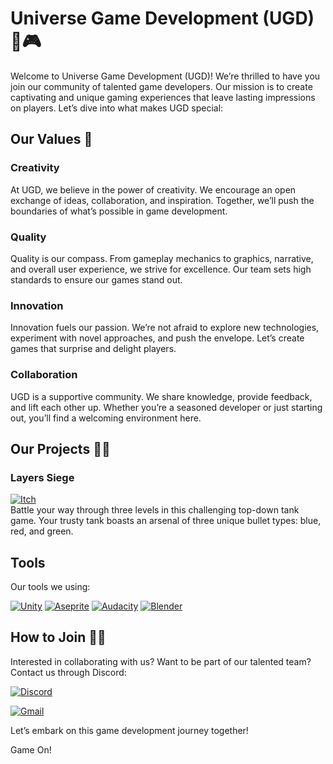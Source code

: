 # Universe Game Development (UGD) 🌌🎮

Welcome to Universe Game Development (UGD)! We’re thrilled to have you join our community of talented game developers. Our mission is to create captivating and unique gaming experiences that leave lasting impressions on players. Let’s dive into what makes UGD special:

## Our Values 🌈

### Creativity
At UGD, we believe in the power of creativity. We encourage an open exchange of ideas, collaboration, and inspiration. Together, we’ll push the boundaries of what’s possible in game development.

### Quality
Quality is our compass. From gameplay mechanics to graphics, narrative, and overall user experience, we strive for excellence. Our team sets high standards to ensure our games stand out.

### Innovation
Innovation fuels our passion. We’re not afraid to explore new technologies, experiment with novel approaches, and push the envelope. Let’s create games that surprise and delight players.

### Collaboration
UGD is a supportive community. We share knowledge, provide feedback, and lift each other up. Whether you’re a seasoned developer or just starting out, you’ll find a welcoming environment here.

## Our Projects 👩‍💻

### Layers Siege
<a href="https://codewebweaver.itch.io/layer-siege"><img alt="Itch" src="https://img.shields.io/badge/Itch-%23FF0B34.svg?style=for-the-badge&logo=Itch.io&logoColor=white"></a>    
Battle your way through three levels in this challenging top-down tank game. Your trusty tank boasts an arsenal of three unique bullet types: blue, red, and green.

## Tools
Our tools we using:

<a href="https://learn.unity.com/u/6032447dedbc2a3b33a9628b/?tab=profile"><img alt="Unity" src="https://img.shields.io/badge/unity-%23000000.svg?style=for-the-badge&logo=unity&logoColor=white"></a>
<a href="https://aseprite.com/"><img alt="Aseprite" src="https://img.shields.io/badge/Aseprite-FFFFFF?style=for-the-badge&logo=Aseprite&logoColor=#7D929E"></a>
<a href="https://www.audacityteam.org/"><img alt="Audacity" src="https://img.shields.io/badge/Audacity-0000CC?style=for-the-badge&logo=audacity&logoColor=white"></a>
<a href="https://www.blender.org/"><img alt="Blender" src="https://img.shields.io/badge/blender-%23F5792A.svg?style=for-the-badge&logo=blender&logoColor=white"></a>

## How to Join 🧙‍♂️

Interested in collaborating with us? Want to be part of our talented team? 
Contact us through Discord: 

 <a href="https://discord.gg/EqHTPzFb"><img alt="Discord" src="https://img.shields.io/badge/Discord-7289DA?style=for-the-badge&logo=discord&logoColor=white"></a>
 
 <a href="mailto:sanekparkhomovsky@gmail.com" target="_blank">
  <img src="https://img.shields.io/badge/Gmail-D14836?style=for-the-badge&logo=gmail&logoColor=white" alt="Gmail">
</a>

 
Let’s embark on this game development journey together!

Game On!
